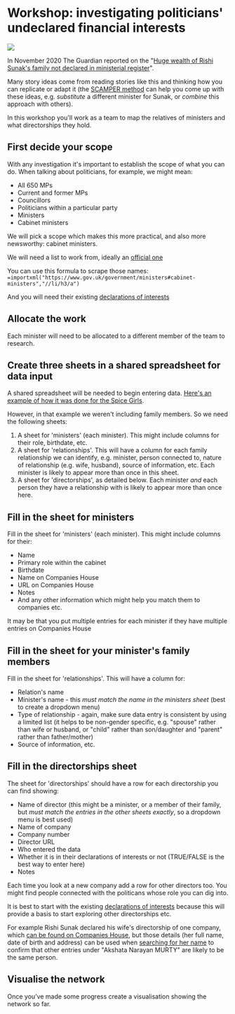 # Workshop: investigating politicians' undeclared financial interests

![](https://i.guim.co.uk/img/media/ce5424d2775f212820c597c7439025ae5b594c47/0_0_1208_2081/master/1208.jpg?width=620&quality=85&auto=format&fit=max&s=e1bc7e136a3d639ac3633abef71a1beb)

In November 2020 The Guardian reported on the "[Huge wealth of Rishi Sunak's family not declared in ministerial register](https://www.theguardian.com/politics/2020/nov/27/huge-wealth-of-sunaks-family-not-declared-in-ministerial-register)".

Many story ideas come from reading stories like this and thinking how you can replicate or adapt it (the [SCAMPER method](https://www.designorate.com/a-guide-to-the-scamper-technique-for-creative-thinking/) can help you come up with these ideas, e.g. *substitute* a different minister for Sunak, or *combine* this approach with others).

In this workshop you'll work as a team to map the relatives of ministers and what directorships they hold.

## First decide your scope

With any investigation it's important to establish the scope of what you can do. When talking about politicians, for example, we might mean:

* All 650 MPs
* Current and former MPs
* Councillors
* Politicians within a particular party
* Ministers
* Cabinet ministers 

We will pick a scope which makes this more practical, and also more newsworthy: cabinet ministers.

We will need a list to work from, ideally an [official one](https://www.gov.uk/government/ministers#cabinet-ministers)

You can use this formula to scrape those names: `=importxml("https://www.gov.uk/government/ministers#cabinet-ministers","//li/h3/a")`

And you will need their existing [declarations of interests](https://www.gov.uk/government/publications/list-of-ministers-interests)

## Allocate the work

Each minister will need to be allocated to a different member of the team to research.

## Create three sheets in a shared spreadsheet for data input

A shared spreadsheet will be needed to begin entering data. [Here's an example of how it was done for the Spice Girls](https://docs.google.com/spreadsheets/d/1NVkKlCvdq9-Tv-5jvha4R_rFrOWnfjB2E2m5mAn7ZYM/edit?usp=sharing). 

However, in that example we weren't including family members. So we need the following sheets:

1. A sheet for 'ministers' (each minister). This might include columns for their role, birthdate, etc.
2. A sheet for 'relationships'. This will have a column for each family relationship we can identify, e.g. minister, person connected to, nature of relationship (e.g. wife, husband), source of information, etc. Each minister is likely to appear more than once in this sheet.
3. A sheet for 'directorships', as detailed below. Each minister *and* each person they have a relationship with is likely to appear more than once here.

## Fill in the sheet for ministers

Fill in the sheet for 'ministers' (each minister). This might include columns for their:

* Name
* Primary role within the cabinet
* Birthdate
* Name on Companies House
* URL on Companies House
* Notes
* And any other information which might help you match them to companies etc.

It may be that you put multiple entries for each minister if they have multiple entries on Companies House

## Fill in the sheet for your minister's family members

Fill in the sheet for 'relationships'. This will have a column for: 

* Relation's name
* Minister's name - this *must match the name in the ministers sheet* (best to create a dropdown menu)
* Type of relationship - again, make sure data entry is consistent by using a limited list (it helps to be non-gender specific, e.g. "spouse" rather than wife or husband, or "child" rather than son/daughter and "parent" rather than father/mother)
* Source of information, etc. 

## Fill in the directorships sheet

The sheet for 'directorships' should have a row for each directorship you can find showing:

* Name of director (this might be a minister, or a member of their family, but *must match the entries in the other sheets exactly*, so a dropdown menu is best used)
* Name of company
* Company number 
* Director URL
* Who entered the data
* Whether it is in their declarations of interests or not (TRUE/FALSE is the best way to enter here)
* Notes

Each time you look at a new company add a row for other directors too. You might find people connected with the politicans whose role you can dig into. 

It is best to start with the existing [declarations of interests](https://www.gov.uk/government/publications/list-of-ministers-interests) because this will provide a basis to start exploring other directorships etc.

For example Rishi Sunak declared his wife's directorship of one company, which [can be found on Companies House](https://find-and-update.company-information.service.gov.uk/officers/w0pt3-B9yNGoXPMMiHUGPSyhZeE/appointments), but those details (her full name, date of birth and address) can be used when [searching for her name](https://find-and-update.company-information.service.gov.uk/search/officers?q=akshata%20murty) to confirm that other entries under "Akshata Narayan MURTY" are likely to be the same person.

## Visualise the network

Once you’ve made some progress create a visualisation showing the network so far. 

